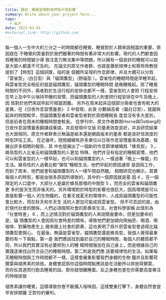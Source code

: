 ```yaml
---
title: 題目：睡眠習慣對我們有什麽影響
summary: Write about your project here...
tags:
  - NLP
date: 2022-01-01
#external_link: http://github.com
---
```


<!--- --->

每一個人一生中大約三分之一的時間都在睡覺，睡覺對於人類來説相當的重要，原因就在
于睡覺的質量對於我們醒著的時間有著非常大的影響。現代的人們都會因爲睡覺的時間變少導
致注意力無法集中等問題，所以擁有一個良好的睡眠可以説是大部人都遙不可及的。
在論文的原文作者群，也就是蕭帆琦博士和蔡玲玲教授提到了【時型】這個詞匯，指的是
個體所呈現的作息節律，并且大體可以分爲「雲雀型」（白日型）與「貓頭鷹型」（野貓型
）。雲雀性的睡眠時間是早睡早起，與雲雀型完全相反的就是貓頭鷹型，貓頭鷹型的睡眠時間
是晚睡晚起。除了睡覺時間的不同外，兩者對於生活行程的安排也都不一樣，雲雀型的人會把
行程安排在早上及中午以保持早睡的習慣，而貓頭鷹型的人則會把行程安排在中午及晚上，因
爲對於他們來説早起可相當困難。
另外在周末起床這個部分兩者也會有較大的差異，在《日夜作息習慣量表》 2 中發現，此表
分數越高者（偏白日型），就寢與起床的時間較早，而貓頭鷹型者和雲雀型者對於周間睡眠長
度並沒有多大差別，但是前者在周末的睡眠時間會較長。
在學刊中，原文作者群將Horne與Östberg的日夜作息習慣量表翻譯成華語，并且發現中文版
的量表效度良好，并且研究結果也大致相同，原文作者群表示無論是紙本還是網路版本的量表
都是良好信效度的時型評估工具。
在近幾年，陸陸續續有許多單位以日夜作息習慣量表為基礎，發展出許多相關的報告，其
中也發展出了一個新的作息節律被稱爲「蜂鳥型」 3 。蜂鳥型的人比雀云和貓頭鷹型的人更加
特殊，他們并沒有指定的睡眠習慣，他們可以和雲雀型的人一樣早起，也可以和貓頭鷹型的人
一樣過著「晚上一條龍」的生活。蜂鳥性的人過著比較“彈性”睡眠生活，他們早起的原因通常
是因爲工作，而到了周末，他們就會和貓頭鷹型的人一樣午間自然醒。
相關研究也顯示，其實每個人的時型，都是由很多原因所導致的，其中的一個原因就是基
因 4 。在一個限定的人口當中，大部分人是屬於蜂鳥那樣的中間型 5 ，而完全的雲雀和貓頭鷹更
多的是天生而非後天的。另外環境對於時型的影響也很巨大，因爲環境是可以直接影響一個人
的生物鐘的，在春天或夏天的環境中，人成爲貓頭鷹型的可能性會比較大，而在秋天和冬天生
活的人更加可能成爲雲雀型。
但不可否認的是，由於現代社會的關係，人們必須按照社會的節奏來生活，社會科學家稱
此情形為「社會時差」 6 ，而上述情況對於貓頭鷹型的人來説簡直要命，但更加要命的是，貓
頭鷹型的人會因爲社會時差的關係，導致他們更加傾向用抽菸、喝酒、喝咖啡、對藥物產生上
癮來跟上社會的節奏，這也表明了爲什麽雲雀型會過得比貓頭鷹型更開心。
在最後，無論是雲雀型，貓頭鷹型還是蜂鳥型，我個人覺得最重要的有一下兩點，第一是
我們應該找到屬於自己的睡眠時間，每個人的體質都不同，所以我們其實沒有必要把別人的睡
眠時間强加在自己身上，而是根據自己的實踐逐漸找出符合自己的睡眠時間。第二則是我們應
該要規律性的生活，如果每天睡眠時間與工作時間都不一樣，這樣會嚴重影響我們身體的生物
鐘并且影響荷爾蒙與褪黑素的排放。身體會認爲你這個時間點應該是在活動所以排放荷爾蒙，
而你反其道而行跑去睡覺的話，那你就很難睡着。反之身體也會在你需要高度專注的時候排放

褪黑素讓你睡覺，這樣導致你會不斷攝入咖啡因，這樣雙重打擊下，身體自然會提早安排閻羅
王對你的審判。
